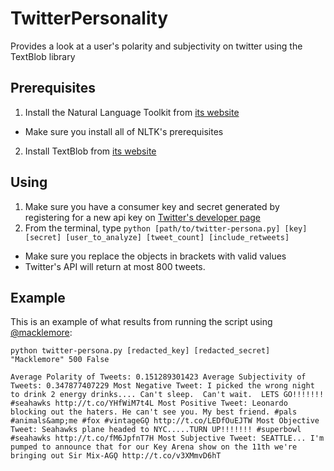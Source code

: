 TwitterPersonality
==================

Provides a look at a user's polarity and subjectivity on twitter using the TextBlob library

Prerequisites
-------------
1. Install the Natural Language Toolkit from [its website](http://nltk.org)
 * Make sure you install all of NLTK's prerequisites
2. Install TextBlob from [its website](http://textblob.readthedocs.org/en/latest/)

Using
-----
1. Make sure you have a consumer key and secret generated by registering for a new api key on [Twitter's developer page](https://dev.twitter.com/)
2. From the terminal, type `python [path/to/twitter-persona.py] [key] [secret] [user_to_analyze] [tweet_count] [include_retweets]`
 * Make sure you replace the objects in brackets with valid values
 * Twitter's API will return at most 800 tweets.
 

Example
-------
This is an example of what results from running the script using [@macklemore](https://twitter.com/macklemore):

`python twitter-persona.py [redacted_key] [redacted_secret] "Macklemore" 500 False`

`Average Polarity of Tweets: 0.151289301423
Average Subjectivity of Tweets: 0.347877407229
Most Negative Tweet: I picked the wrong night to drink 2 energy drinks.... Can't sleep.  Can't wait.  LETS GO!!!!!!! #seahawks http://t.co/YHfWiM7t4L
Most Positive Tweet: Leonardo blocking out the haters. He can't see you. My best friend. #pals #animals&amp;me #fox #vintageGǪ http://t.co/LEDfOuEJTW
Most Objective Tweet: Seahawks plane headed to NYC.....TURN UP!!!!!!! #superbowl #seahawks http://t.co/fM6JpfnT7H
Most Subjective Tweet: SEATTLE... I'm pumped to announce that for our Key Arena show on the 11th we're bringing out Sir Mix-AGǪ http://t.co/v3XMmvD6hT`

